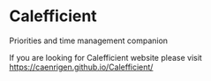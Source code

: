 # Calefficient
Priorities and time management companion

If you are looking for Calefficient website please visit https://caenrigen.github.io/Calefficient/
